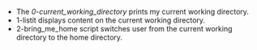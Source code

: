 * The _0-current\_working\_directory_ prints my current working directory.
* 1-listit displays content on the current working directory.
* 2-bring_me_home script switches user from the current working directory to the home directory.